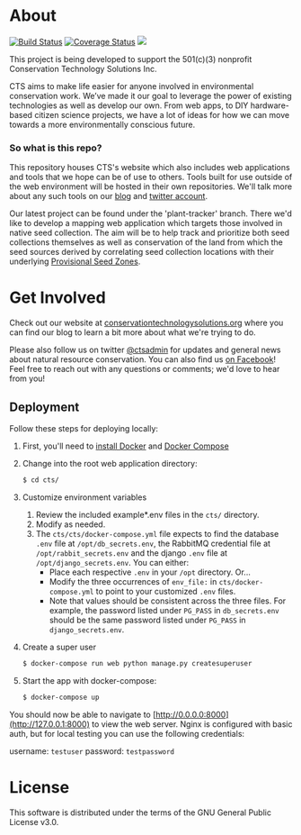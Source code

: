 # About

[![Build Status](https://travis-ci.org/cts-admin/cts.svg?branch=master)](https://travis-ci.org/cts-admin/cts)
[![Coverage Status](https://coveralls.io/repos/github/cts-admin/cts/badge.svg?branch=master)](https://coveralls.io/github/cts-admin/cts?branch=master)
[<img src="https://img.shields.io/badge/built%20with-Python3-brightgreen.svg">](https://docs.python.org/3.5/)

This project is being developed to support the 501(c)(3) nonprofit Conservation Technology Solutions Inc.

CTS aims to make life easier for anyone involved in environmental conservation work. We’ve made it our goal to leverage 
the power of existing technologies as well as develop our own. From web apps, to DIY hardware-based citizen science 
projects, we have a lot of ideas for how we can move towards a more environmentally conscious future.

### So what is this repo?

This repository houses CTS's website which also includes web applications and tools that we hope can be of use to
others. Tools built for use outside of the web environment will be hosted in their own repositories. We'll talk more
about any such tools on our [blog](https://conservationtechnologysolutions.org/cts-blog) and
[twitter account](https://twitter.com/ctsadmin).

Our latest project can be found under the 'plant-tracker' branch. There we'd like to develop a mapping web application
which targets those involved in native seed collection. The aim will be to help track and prioritize both seed
collections themselves as well as conservation of the land from which the seed sources derived by correlating seed
collection locations with their underlying 
[Provisional Seed Zones](https://www.fs.fed.us/wwetac/threat-map/TRMSeedZoneMapper.php).

# Get Involved

Check out our website at [conservationtechnologysolutions.org](https://conservationtechnologysolutions.org)
where you can find our blog to learn a bit more about what we're trying to do.

Please also follow us on twitter [@ctsadmin](https://twitter.com/ctsadmin) for updates and general news about natural
resource conservation. You can also find us [on Facebook](https://www.facebook.com/ConservationTechnologySolutions/)!
Feel free to reach out with any questions or comments; we'd love to hear from you!

## Deployment

Follow these steps for deploying locally:


1. First, you'll need to [install Docker](https://docs.docker.com/engine/installation/) and 
[Docker Compose](https://docs.docker.com/compose/install/)

2. Change into the root web application directory:
    ```bash
    $ cd cts/
    ```

3. Customize environment variables
    1. Review the included example*.env files in the ```cts/``` directory.
    2. Modify as needed.
    3. The ```cts/cts/docker-compose.yml``` file expects to find the database ```.env``` file at 
    ```/opt/db_secrets.env```, the RabbitMQ credential file at ```/opt/rabbit_secrets.env``` and the django ```.env``` 
    file at ```/opt/django_secrets.env```. You can either:
        * Place each respective ```.env``` in your ```/opt``` directory. Or...
        * Modify the three occurrences of ```env_file:``` in ```cts/docker-compose.yml``` to point to your customized 
        ```.env``` files.
        * Note that values should be consistent across the three files. For example, the password listed under 
        ```PG_PASS``` in ```db_secrets.env``` should be the same password listed under ```PG_PASS``` in
        ```django_secrets.env```.

4. Create a super user
    ```bash
    $ docker-compose run web python manage.py createsuperuser
    ```

5. Start the app with docker-compose:
    ```bash
    $ docker-compose up
    ```

You should now be able to navigate to [http://0.0.0.0:8000](http://127.0.0.1:8000) to view the web server. Nginx is
configured with basic auth, but for local testing you can use the following credentials:

username: `testuser`
password: `testpassword`

# License

This software is distributed under the terms of the GNU General Public License v3.0.